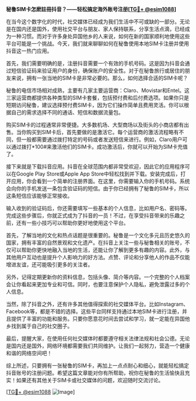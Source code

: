**秘鲁SIM卡怎麽註冊抖音？——轻松搞定海外账号注册[[TG💪+ @esim1088](https://t.me/s/esim1088)]**

在当今这个数字化的时代，社交媒体已经成为我们生活中不可或缺的一部分。无论是在国内还是国外，使用社交平台与朋友、家人保持联系，分享生活点滴，已经成为一种习惯。而对于许多身处异国他乡的人来说，如何在新的国家顺利地使用这些平台可能是一个挑战。今天，我们就来聊聊如何在秘鲁使用本地SIM卡注册并使用抖音这一热门应用。

首先，我们需要明确的是，注册抖音需要一个有效的手机号码。这是因为抖音会通过短信验证码来验证用户的身份，确保账户的安全性。对于在秘鲁旅行或居住的朋友来说，拥有一张当地的SIM卡是非常必要的。那么，如何选择合适的SIM卡呢？

秘鲁的电信市场相对成熟，主要有几家主要运营商：Claro、Movistar和Entel。这三家运营商都提供各种类型的SIM卡套餐，包括预付费和后付费选项。如果你只是短期访问秘鲁，建议选择预付费SIM卡，因为它们操作简单且费用灵活。你可以根据自己的需求选择不同的通话、短信和数据流量包。

购买SIM卡的过程通常非常便捷。大多数机场、大型商场以及街头的小商店都有出售。当你购买到SIM卡后，首先要做的是激活它。每个运营商的激活流程略有不同，但一般都需要通过拨打特定的号码或者发送短信来进行。例如，Claro用户可以通过拨打*100#来激活他们的SIM卡。成功激活后，你就可以开始为SIM卡充值了。

接下来就是下载抖音应用。抖音在全球范围内都非常受欢迎，因此它的应用程序可以在Google Play Store或Apple App Store中轻松找到并下载。安装完成后，打开应用，你会看到一个简单的注册界面。在这里，你需要输入你的手机号码。系统会向你的手机发送一条包含验证码的短信。由于你已经拥有了秘鲁的SIM卡，所以这条短信应该能够正常接收。

输入收到的验证码后，你还需要填写一些基本的个人信息，比如用户名、密码等。完成这些步骤后，你就正式成为了抖音的一员！不过，在享受抖音带来的乐趣之前，还有一些小技巧可以帮助你更好地使用这个平台。

首先，了解当地的文化和热点话题是很重要的。秘鲁是一个文化多元且历史悠久的国家，拥有丰富的自然景观和文化遗产。在抖音上关注一些与秘鲁相关的账号，不仅可以帮助你更快地融入当地的生活，还能让你了解到更多有趣的内容。此外，与其他用户互动也是提升个人影响力的好方法。点赞、评论和分享他人的作品不仅能增进友谊，还可能吸引更多的关注者。

另外，记得定期更新你的资料信息，包括头像、简介等内容。一个完整的个人档案会让你看起来更加专业和可信。同时，也要注意保护个人隐私，避免泄露过多的个人信息。

当然，除了抖音之外，还有许多其他值得探索的社交媒体平台。比如Instagram、Facebook等，都是不错的选择。这些平台同样支持通过本地SIM卡进行注册，并且提供了丰富的功能和服务。只要你愿意花时间去尝试和学习，就一定能在异国他乡找到属于自己的社交圈子。

最后，提醒大家，在使用任何社交媒体时都要遵守相关法律法规和社会公德。无论是国内还是国外，网络环境都需要我们共同维护。让我们一起努力，营造一个健康和谐的网络空间吧！

综上所述，只要拥有一张秘鲁的SIM卡，再加上一点点耐心和细心，就能轻松搞定抖音账号的注册问题。希望这篇文章能对你有所帮助，祝你在秘鲁的生活愉快且充实！如果还有其他关于SIM卡或社交媒体的问题，欢迎随时交流讨论。

[[TG💪+ @esim1088](https://t.me/s/esim1088) ![Image](https://i.postimg.cc/4NQfJmqS/Snipaste-2025-05-13-00-14-12.png)]